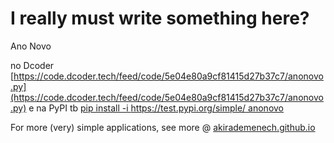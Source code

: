 # I really must write something here?
Ano Novo
    
no Dcoder [https://code.dcoder.tech/feed/code/5e04e80a9cf81415d27b37c7/anonovo.py](https://code.dcoder.tech/feed/code/5e04e80a9cf81415d27b37c7/anonovo.py) e na PyPI tb [pip install -i https://test.pypi.org/simple/ anonovo](https://test.pypi.org/project/anonovo/)


For more (very) simple applications, see more @ [akirademenech.github.io](https://akirademenech.github.io)